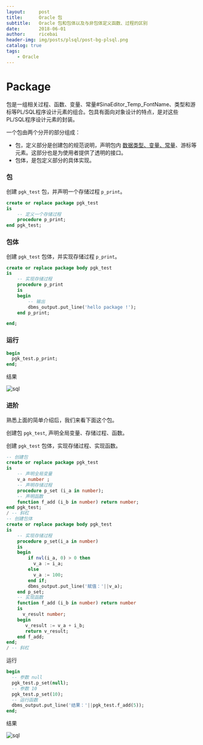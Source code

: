 ```yaml
---
layout:     post
title:      Oracle 包
subtitle:   Oracle 包和包体以及与非包体定义函数、过程的区别
date:       2018-06-01
author:     ricebai
header-img: img/posts/plsql/post-bg-plsql.png
catalog: true
tags:
    - Oracle
---
```


# Package

包是一组相关过程、函数、变量、常量#SinaEditor_Temp_FontName、类型和游标等PL/SQL程序设计元素的组合。包具有面向对象设计的特点，是对这些PL/SQL程序设计元素的封装。

一个包由两个分开的部分组成：  

- 包，定义部分是创建包的规范说明，声明包内 [数据类型、变量、常量](https://ricebai.github.io/2018/05/21/oracle-declare/#declare)、游标等元素。这部分也是为使用者提供了透明的接口。
- 包体，是包定义部分的具体实现。

### 包

创建 `pgk_test` 包，并声明一个存储过程 `p_print`。

``` SQL
create or replace package pgk_test
is
    -- 定义一个存储过程
    procedure p_print;
end pgk_test;
```

### 包体

创建 `pgk_test` 包体，并实现存储过程 `p_print`。

``` SQL
create or replace package body pgk_test
is
    -- 实现存储过程
    procedure p_print
    is
    begin
        -- 输出
        dbms_output.put_line('hello package !');
    end p_print;

end;
```

### 运行

``` SQL
begin
  pgk_test.p_print;
end;
```

结果

![sql](https://ricebai.github.io/img/posts/oracle-package/1.jpg)

### 进阶

熟悉上面的简单介绍后，我们来看下面这个包。

创建包 `pgk_test`, 声明全局变量、存储过程、函数。

创建 `pgk_test` 包体，实现存储过程、实现函数。

``` SQL
-- 创建包
create or replace package pgk_test
is
    -- 声明全局变量
    v_a number ;
    -- 声明存储过程
    procedure p_set (i_a in number);
    -- 声明函数
    function f_add (i_b in number) return number;
end pgk_test;
/ -- 斜杠
-- 创建包体
create or replace package body pgk_test
is
    -- 实现存储过程
    procedure p_set(i_a in number)
    is
    begin
        if nvl(i_a, 0) > 0 then
          v_a := i_a;
        else
          v_a := 100;
        end if;
        dbms_output.put_line('赋值：'||v_a);
    end p_set;
    -- 实现函数
    function f_add (i_b in number) return number
    is
      v_result number;
    begin
       v_result := v_a + i_b;
       return v_result;
    end f_add;
end;
/ -- 斜杠
```

运行

``` SQL
begin
  -- 参数 null
  pgk_test.p_set(null);
  -- 参数 10
  pgk_test.p_set(10);
  -- 运行函数
  dbms_output.put_line('结果：'||pgk_test.f_add(5));
end;
```

结果

![sql](https://ricebai.github.io/img/posts/oracle-package/2.jpg)
